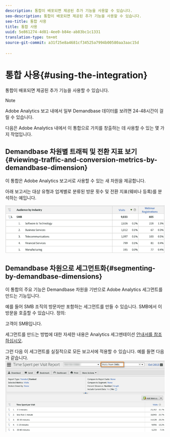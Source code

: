 ```yaml
---
description: 통합이 배포되면 제공된 추가 기능을 사용할 수 있습니다.
seo-description: 통합이 배포되면 제공된 추가 기능을 사용할 수 있습니다.
seo-title: 통합 사용
title: 통합 사용
uuid: 5e861274-4d81-4ee0-b84e-ab83bc1c1331
translation-type: tm+mt
source-git-commit: a31f25e8a4681cf34525a7994b00580aa3aac15d

---
```



# 통합 사용{#using-the-integration}

통합이 배포되면 제공된 추가 기능을 사용할 수 있습니다.

>[!NOTE]
>
>Adobe Analytics 보고 내에서 일부 Demandbase 데이터를 보려면 24-48시간이 걸릴 수 있습니다.

다음은 Adobe Analytics 내에서 이 통합으로 가치를 창출하는 데 사용할 수 있는 몇 가지 작업입니다.

## Demandbase 차원별 트래픽 및 전환 지표 보기{#viewing-traffic-and-conversion-metrics-by-demandbase-dimension}

이 통합은 Adobe Analytics 보고서로 사용할 수 있는 새 차원을 제공합니다.

아래 보고서는 대상 유형과 업계별로 분류된 방문 횟수 및 전환 지표(웨비나 등록)를 분석하는 예입니다.

![](assets/metrics_db_dimensions.png)

## Demandbase 차원으로 세그먼트화{#segmenting-by-demandbase-dimensions}

이 통합의 주요 기능은 Demandbase 차원을 기반으로 Adobe Analytics 세그먼트를 만드는 기능입니다.

예를 들어 SMB 조직의 방문자만 포함하는 세그먼트를 만들 수 있습니다. SMB에서 이 방문을 호출할 수 있습니다. 정의:

고객이 SMB입니다.

세그먼트를 만드는 방법에 대한 자세한 내용은 Analytics 세그멘테이션 [안내서를 참조하십시오](https://marketing.adobe.com/resources/help/en_US/analytics/segment/).

그런 다음 이 세그먼트를 실질적으로 모든 보고서에 적용할 수 있습니다. 예를 들면 다음과 같습니다. ![](assets/segment_applied_report.png)
